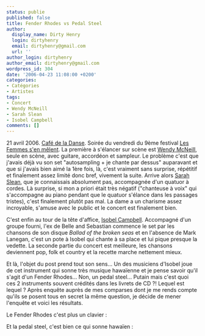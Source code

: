 ```yaml
---
status: publie
published: false
title: Fender Rhodes vs Pedal Steel
author:
  display_name: Dirty Henry
  login: dirtyhenry
  email: dirtyhenry@gmail.com
  url: ''
author_login: dirtyhenry
author_email: dirtyhenry@gmail.com
wordpress_id: 304
date: '2006-04-23 11:08:00 +0200'
categories:
- Catégories
- Artistes
tags:
- Concert
- Wendy McNeill
- Sarah Slean
- Isobel Campbell
comments: []
---
```

21 avril 2006. <a href="http://www.cafedeladanse.com">Café de la Danse</a>. Soirée du vendredi du 9ème festival <a href="http://www.lfsm.net/">Les Femmes s'en mêlent</a>. La première à s'élancer sur scène est <a href="http://www.wendymcneill.com/">Wendy McNeill</a>, seule en scène, avec guitare, accordéon et sampleur. Le problème c'est que j'avais déjà vu son set "autosampling + je chante par dessus" auparavant et que si j'avais bien aimé la 1ère fois, là, c'est vraiment sans surprise, répétitif et finalement assez limité donc bref, vivement la suite. Arrive alors <a href="http://www.sarahslean.com/">Sarah Slean</a>, que je connaissais absolument pas, accompagnée d'un quatuor à cordes. Là surprise, si mon a priori était très négatif ("chanteuse à voix" qui s'accompagne au piano pendant que le quatuor s'élance dans les passages tristes), c'est finalement plutôt pas mal. La dame a un charisme assez incroyable, s'amuse avec le public et le concert est finalement bien.

<img329>

C'est enfin au tour de la tête d'affice, <a href="http://www.isobelcampbell.com/">Isobel Campbell</a>. Accompagné d'un groupe fourni, l'ex de Belle and Sebastian commence le set par les chansons de son disque <span style="font-style:italic;">Ballad of the broken seas</span> et en l'absence de Mark Lanegan, c'est un pote à Isobel qui chante à sa place et lui pique presque la vedette. La seconde partie du concert est meilleure, les chansons deviennent pop, folk et country et la recette marche nettement mieux. 

Et là, l'objet du post prend tout son sens... Un des musiciens d'Isobel joue de cet instrument qui sonne très musique hawaïenne et je pense savoir qu'il s'agit d'un Fender Rhodes... Non, un pedal steel... Putain mais c'est quoi ces 2 instruments souvent crédités dans les livrets de CD ?! Lequel est lequel ? Après enquête auprès de mes comparses dont je me rends compte qu'ils se posent tous en secret la même question, je décide de mener l'enquête et voici les résultats.

Le Fender Rhodes c'est plus un clavier :

<img330>

Et la pedal steel, c'est bien ce qui sonne hawaïen :

<img331>
